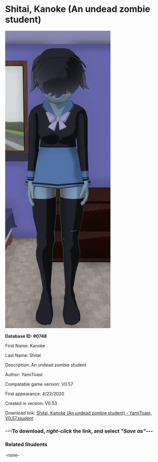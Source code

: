 # Shitai, Kanoke (An undead zombie student)

<img src="../../Files/Images/Shitai, Kanoke (An undead zombie student).png" title="Shitai, Kanoke (An undead zombie student) - YamiToast, V0.57">

**Database ID: #0748**

First Name: Kanoke

Last Name: Shitai

Description: An undead zombie student

Author: YamiToast

Compatable game version: V0.57

First appearance: 4/22/2020

Created in version: V0.53

Download link: <a href="https://raw.githubusercontent.com/Arbiter1223/Daigaku-Gurashi-Custom-Students/master/Files/Student%20Files/Shitai%2C%20Kanoke%20(An%20undead%20zombie%20student)%20-%20YamiToast%2C%20V0.57.student">Shitai, Kanoke (An undead zombie student) - YamiToast, V0.57.student</a>

### ---**To download, _right-click_ the link, and select _"Save as"_**---

### Related Students

-none-
